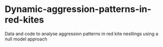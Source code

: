 # Dynamic-aggression-patterns-in-red-kites
Data and code to analyse aggression patterns in red kite nestlings using a null model approach
